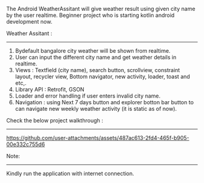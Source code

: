The Android WeatherAssitant will give weather result using given city name by the user realtime. 
Beginner project who is starting kotlin android development now.


Weather Assitant :
******************

1. Bydefault bangalore city weather will be shown from realtime.
2. User can input the different city name and get weather details in realtime.
3. Views : Textfield (city name), search button, scrollview, constraint layout, recycler view, Bottom navigator, new activity, loader, toast and etc,.
4. Library API : Retrofit, GSON
5. Loader and error handling if user enters invalid city name.
6. Navigation : using Next 7 days button and explorer botton bar button to can navigate new weekly weather activity (it is static as of now).

Check the below project walkthrough :
*************************************

https://github.com/user-attachments/assets/487ac613-2fd4-465f-b905-00e332c755d6

Note:
****
Kindly run the application with internet connection.
